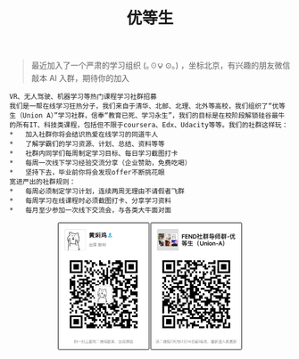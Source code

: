 ﻿---
layout: page
mathjax: true
comments: true
title: 优等生
permalink: /UnionA/
---

>  最近加入了一个严肃的学习组织 (｡☉౪ ⊙｡) ，坐标北京，有兴趣的朋友微信敲本 AI 入群，期待你的加入

```
VR、无人驾驶、机器学习等热门课程学习社群招募
我们是一帮在线学习狂热分子，我们来自于清华、北邮、北理、北外等高校，我们组织了“优等生（Union A）”学习社群，信奉“教育已死、学习永生”，我们的目标是在校阶段解锁硅谷最牛的所有IT、科技类课程，包括但不限于coursera、Edx、Udacity等等。我们的社群这样玩：
*	加入社群你将会结识热爱在线学习的同道牛人
*	了解学霸们的学习资源、计划、总结、资料等等
*	社群内同学们每周制定学习目标、每日学习截图打卡
*	每周一次线下学习经验交流分享（企业赞助，免费吃喝）
*	坚持下去，毕业前你将会发现offer不断挑花眼
宽进严出的社群规则：
*	每周必须制定学习计划，连续两周无理由不请假者飞群
*	每周学习在线课程时必须截图打卡、分享学习资料
*	每月至少参加一次线下交流会，与各类大牛面对面
```

<center><img src="/assets/wo.jpg" width="33%" alt="QR"/><img src="/assets/fend.jpg" width="33%" alt="QR"/></center>